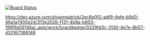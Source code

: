 [![Board Status](https://dev.azure.com/shyampatrick/2ec8e0f2-adf9-4efe-b9d3-46a1a7400e24/313e2026-f131-4b9a-b603-199f9a59146a/_apis/work/boardbadge/0229fd3c-3130-4e7e-8b57-d33167388148)](https://dev.azure.com/shyampatrick/2ec8e0f2-adf9-4efe-b9d3-46a1a7400e24/_boards/board/t/313e2026-f131-4b9a-b603-199f9a59146a/Microsoft.RequirementCategory)

https://dev.azure.com/shyampatrick/2ec8e0f2-adf9-4efe-b9d3-46a1a7400e24/313e2026-f131-4b9a-b603-199f9a59146a/_apis/work/boardbadge/0229fd3c-3130-4e7e-8b57-d33167388148
